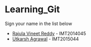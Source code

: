 # Learning_Git

Sign your name in the list below

- [Rajula Vineet Reddy](http://github.com/rajula96reddy/) - IMT2014045
- [Utkarsh Agrawal](http://github.com/utkarsh1705/) - IMT2015044
